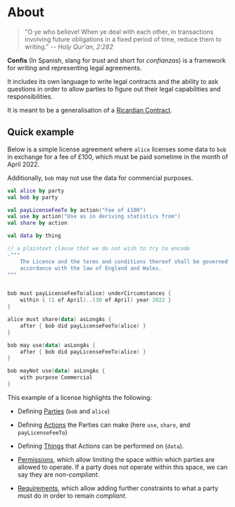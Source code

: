 # About

> "O ye who believe! When ye deal with each other, in transactions involving future obligations in a fixed period of time, reduce them to writing."
*-- Holy Qur'an, 2:282*

**Confis** (In Spanish, slang for _trust_ and short for _confianzas_) is a framework for writing and representing legal agreements.

It includes its own language to write legal contracts and the ability to ask questions in order to allow parties to figure out their legal capabilities and responsibilities.

It is meant to be a generalisation of a [Ricardian Contract](https://en.wikipedia.org/wiki/Ricardian_contract).

## Quick example

Below is a simple license agreement where `alice` licenses some data to `bob` in exchange for a fee of £100, which must be paid sometime in the month of April 2022.

Additionally, `bob` may not use the data for commercial purposes.

```kotlin title="License Example"
val alice by party
val bob by party

val payLicenseFeeTo by action("Fee of £100")
val use by action("Use as in deriving statistics from")
val share by action

val data by thing

// a plaintext clause that we do not wish to try to encode
-"""
    The Licence and the terms and conditions thereof shall be governed and construed in
    accordance with the law of England and Wales.
"""


bob must payLicenseFeeTo(alice) underCircumstances {
    within { (1 of April)..(30 of April) year 2022 }
}

alice must share(data) asLongAs {
    after { bob did payLicenseFeeTo(alice) }
}

bob may use(data) asLongAs {
    after { bob did payLicenseFeeTo(alice) }
}

bob mayNot use(data) asLongAs {
    with purpose Commercial
}
```

This example of a license highlights the following:

- Defining [Parties](Language/Declarations.md#parties) (`bob` and `alice`)

- Defining [Actions](Language/Declarations.md#actions) the Parties can make (here `use`, `share`, and `payLicenseFeeTo`)

- Defining [Things](Language/Declarations.md#things) that Actions can be performed on (`data`).

- [Permissions](Language/PermissionClauses.md), which allow limiting the space within which parties are allowed to operate.
If a party does not operate within this space, we can say they are _non-compliant_.

- [Requirements](Language/RequirementClauses.md), which allow adding further constraints to what a party must do in order to remain _compliant_.
